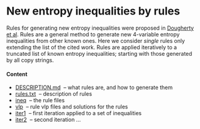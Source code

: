 New entropy inequalities by rules
=================================

Rules for generating new entropy inequalities were proposed in 
[Dougherty et al](http://arxiv.org/pdf/1104.3602v1). Rules are a general
method to generate new 4-variable entropy inequalities from other known
ones. Here we consider *single* rules only extending the list of the cited
work. Rules are applied iteratively to a truncated list of known entropy
inequalities; starting with those generated by all copy strings.

#### Content

* [DESCRIPTION.md](DESCRIPTION.md) &nbsp;&ndash; what rules are, and how to generate them
* [rules.txt](rules.txt) &nbsp;&ndash; description of rules
* [ineq](ineq) &nbsp;&ndash; the rule files
* [vlp](vlp) &nbsp;&ndash; rule vlp files and solutions for the rules
* [iter1](iter1) &nbsp;&ndash; first iteration applied to a set of inequalities
* [iter2](iter2) &nbsp;&ndash; second iteration ...
